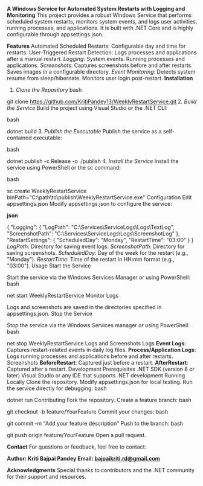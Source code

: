 **A Windows Service for Automated System Restarts with Logging and Monitoring**
This project provides a robust Windows Service that performs scheduled system restarts, monitors system events, and logs user activities, running processes, and applications. It is built with .NET Core and is highly configurable through appsettings.json.

**Features**
Automated Scheduled Restarts: Configurable day and time for restarts.
User-Triggered Restart Detection: Logs processes and applications after a manual restart.
_Logging_:
System events.
Running processes and applications.
_Screenshots_:
Captures screenshots before and after restarts.
Saves images in a configurable directory.
_Event Monitoring_:
Detects system resume from sleep/hibernate.
Monitors user login post-restart.
**Installation**
1. _Clone the Repository_
bash

git clone https://github.com/KritiPandey13/WeeklyRestartService.git
2. _Build the Service_
Build the project using Visual Studio or the .NET CLI:

bash

dotnet build
3. _Publish the Executable_
Publish the service as a self-contained executable:

bash

dotnet publish -c Release -o ./publish
4. _Install the Service_
Install the service using PowerShell or the sc command:

bash

sc create WeeklyRestartService binPath="C:\path\to\publish\WeeklyRestartService.exe"
Configuration
Edit appsettings.json
Modify appsettings.json to configure the service:

**json**

{
  "Logging": {
    "LogPath": "C:\\Services\\ServiceLogs\\Logs\\TextLog",
    "ScreenshotPath": "C:\\Services\\ServiceLogs\\Logs\\ScreenshotLog"
  },
  "RestartSettings": {
    "ScheduledDay": "Monday",
    "RestartTime": "03:00"
  }
}
_LogPath_: Directory for saving event logs.
_ScreenshotPath_: Directory for saving screenshots.
_ScheduledDay_: Day of the week for the restart (e.g., "Monday").
_RestartTime_: Time of the restart in HH:mm format (e.g., "03:00").
Usage
Start the Service

Start the service via the Windows Services Manager or using PowerShell:
bash

net start WeeklyRestartService
Monitor Logs

Logs and screenshots are saved in the directories specified in appsettings.json.
Stop the Service

Stop the service via the Windows Services manager or using PowerShell:
bash

net stop WeeklyRestartService
Logs and Screenshots
Logs
**Event Logs**: Captures restart-related events in daily log files.
**Process/Application Logs**: Logs running processes and applications before and after restarts.
Screenshots
**BeforeRestart**: Captured just before a restart.
**AfterRestart**: Captured after a restart.
Development
Prerequisites
.NET SDK (version 8 or later)
Visual Studio or any IDE that supports .NET development
Running Locally
Clone the repository.
Modify appsettings.json for local testing.
Run the service directly for debugging:
bash

dotnet run
Contributing
Fork the repository.
Create a feature branch:
bash

git checkout -b feature/YourFeature
Commit your changes:
bash

git commit -m "Add your feature description"
Push to the branch:
bash

git push origin feature/YourFeature
Open a pull request.


**Contact**
For questions or feedback, feel free to contact:

**Author: Kriti Bajpai Pandey
Email: bajpaikriti.rd@gmail.com**

**Acknowledgments**
Special thanks to contributors and the .NET community for their support and resources.
